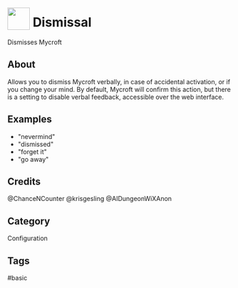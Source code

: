 # <img src='https://raw.githack.com/FortAwesome/Font-Awesome/master/svgs/solid/meh-blank.svg' card_color='#40DBB0' width='50' height='50' style='vertical-align:bottom'/> Dismissal
Dismisses Mycroft

## About
Allows you to dismiss Mycroft verbally, in case of accidental activation, or if you change your mind. By default, Mycroft will confirm this action, but there is a setting to disable verbal feedback, accessible over the web interface.


## Examples
* "nevermind"
* "dismissed"
* "forget it"
* "go away"

## Credits
@ChanceNCounter
@krisgesling
@AIDungeonWiXAnon

## Category
Configuration

## Tags
#basic
